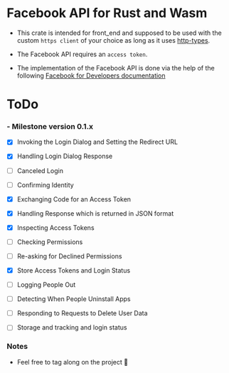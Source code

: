 # Facebook API for Rust and Wasm

- This crate is intended for front_end and supposed to be used with the custom `https client` of your choice as long as it uses [http-types](https://docs.rs/http-types/2.11.0/http_types/).

- The Facebook API requires an `access token`.

- The implementation of the Facebook API is done via the help of the following [Facebook for Developers documentation](https://developers.facebook.com/docs/facebook-login/manually-build-a-login-flow)


# ToDo

### - Milestone version 0.1.x  <br/>
- [x] Invoking the Login Dialog and Setting the Redirect URL <br/>
- [x] Handling Login Dialog Response <br/>
- [ ] Canceled Login <br/>
- [ ] Confirming Identity <br/>
- [x] Exchanging Code for an Access Token <br/>
- [x] Handling Response which is returned in JSON format <br/>
- [x] Inspecting Access Tokens <br/>
- [ ] Checking Permissions <br/>
- [ ] Re-asking for Declined Permissions <br/>
- [x] Store Access Tokens and Login Status <br/>
- [ ] Logging People Out <br/>
- [ ] Detecting When People Uninstall Apps <br/>
- [ ] Responding to Requests to Delete User Data<br/>
- [ ] Storage and tracking and login status



### Notes

- Feel free to tag along on the project 🦊
